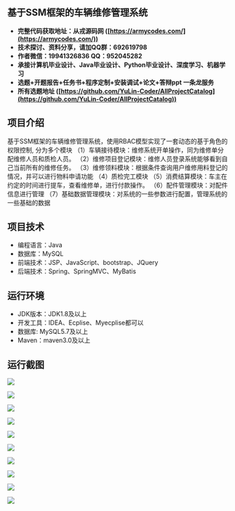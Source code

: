 ## 基于SSM框架的车辆维修管理系统

- <b>完整代码获取地址：从戎源码网 ([https://armycodes.com/](https://armycodes.com/))</b>
- <b>技术探讨、资料分享，请加QQ群：692619798</b> 
- <b>作者微信：19941326836  QQ：952045282</b> 
- <b>承接计算机毕业设计、Java毕业设计、Python毕业设计、深度学习、机器学习</b>
- <b>选题+开题报告+任务书+程序定制+安装调试+论文+答辩ppt 一条龙服务</b>
- <b>所有选题地址 ([https://github.com/YuLin-Coder/AllProjectCatalog](https://github.com/YuLin-Coder/AllProjectCatalog)) </b>

## 项目介绍
基于SSM框架的车辆维修管理系统，使用RBAC模型实现了一套动态的基于角色的权限控制, 分为多个模块
（1）车辆接待模块：维修系统开单操作，同为维修单分配维修人员和质检人员。 
（2）维修项目登记模块：维修人员登录系统能够看到自己当前所有的维修任务。 
（3）维修领料模块：根据条件查询用户维修用料登记的情况，并可以进行物料申请功能 
（4）质检完工模块 
（5）消费结算模块：车主在约定的时间进行提车，查看维修单，进行付款操作。 
（6）配件管理模块：对配件信息进行管理 
（7）基础数据管理模块：对系统的一些参数进行配置，管理系统的一些基础的数据

## 项目技术
- 编程语言：Java
- 数据库：MySQL
- 前端技术：JSP、JavaScript、bootstrap、JQuery
- 后端技术：Spring、SpringMVC、MyBatis

## 运行环境
- JDK版本：JDK1.8及以上
- 开发工具：IDEA、Ecplise、Myecplise都可以
- 数据库: MySQL5.7及以上
- Maven：maven3.0及以上

## 运行截图
![](screenshot/1.png)

![](screenshot/2.png)

![](screenshot/3.png)

![](screenshot/4.png)

![](screenshot/5.png)

![](screenshot/6.png)

![](screenshot/7.png)

![](screenshot/8.png)

![](screenshot/9.png)

![](screenshot/10.png)
